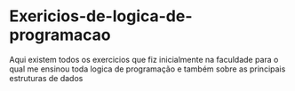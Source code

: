 # Exericios-de-logica-de-programacao
Aqui existem todos os exercicios que fiz inicialmente na faculdade para o qual me ensinou toda logica de programação e também sobre as principais estruturas de dados

